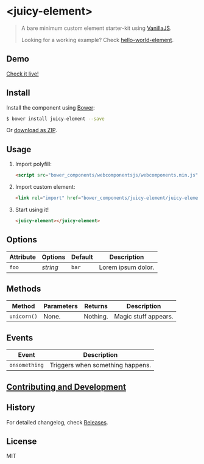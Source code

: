 # &lt;juicy-element&gt;

> A bare minimum custom element starter-kit using [VanillaJS](http://vanilla-js.com/).
>
> Looking for a working example? Check [hello-world-element](https://github.com/webcomponents/hello-world-element).

## Demo

[Check it live!](http://Juicy.github.io/juicy-element)

## Install

Install the component using [Bower](http://bower.io/):

```sh
$ bower install juicy-element --save
```

Or [download as ZIP](https://github.com/Juicy/juicy-element/archive/gh-pages.zip).

## Usage

1. Import polyfill:

    ```html
    <script src="bower_components/webcomponentsjs/webcomponents.min.js"></script>
    ```

2. Import custom element:

    ```html
    <link rel="import" href="bower_components/juicy-element/juicy-element.html">
    ```

3. Start using it!

    ```html
    <juicy-element></juicy-element>
    ```

## Options

Attribute     | Options     | Default      | Description
---           | ---         | ---          | ---
`foo`         | *string*    | `bar`        | Lorem ipsum dolor.

## Methods

Method        | Parameters   | Returns     | Description
---           | ---          | ---         | ---
`unicorn()`   | None.        | Nothing.    | Magic stuff appears.

## Events

Event         | Description
---           | ---
`onsomething` | Triggers when something happens.

## [Contributing and Development](CONTRIBUTING.md)

## History

For detailed changelog, check [Releases](https://github.com/Juicy/juicy-element/releases).

## License

MIT
